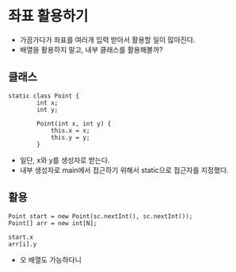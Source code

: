 # 좌표 활용하기
* 가끔가다가 좌표를 여러개 입력 받아서 활용할 일이 많아진다.
* 배열을 활용하지 말고, 내부 클래스를 활용해볼까?

## 클래스
    static class Point {
	    	int x;
		    int y;

		    Point(int x, int y) {
		    	this.x = x;
			    this.y = y;
		    }
* 일단, x와 y를 생성자로 받는다.
* 내부 생성자로 main에서 접근하기 위해서 static으로 접근자를 지정했다.

## 활용
    Point start = new Point(sc.nextInt(), sc.nextInt());
    Point[] arr = new int[N];
    
    start.x
    arr[i].y
    
* 오 배열도 가능하다니
